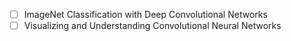 
- [ ] ImageNet Classification with Deep Convolutional Networks
- [ ] Visualizing and Understanding Convolutional Neural Networks